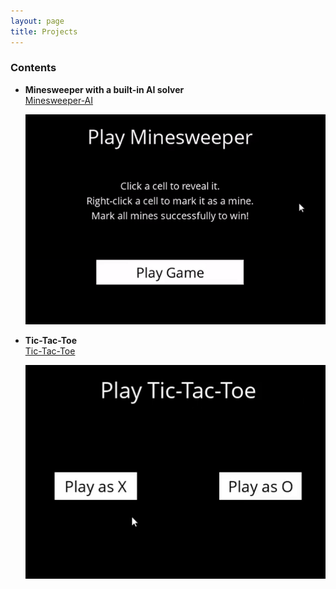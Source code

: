 ```yaml
---
layout: page
title: Projects
---
```

### Contents

- **Minesweeper with a built-in AI solver**    
  [Minesweeper-AI](https://github.com/alkhatiba/Minesweeper-AI)
  
  ![](/projects/minesweeper-AI-gif.gif)
  
  
- **Tic-Tac-Toe**    
  [Tic-Tac-Toe](https://github.com/alkhatiba/Tic-Tac-Toe)
  
  ![](/projects/tictactoe-gif.gif)

